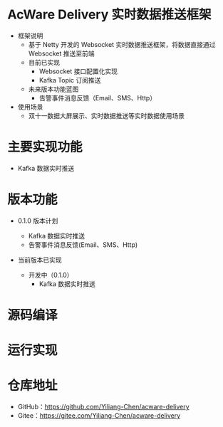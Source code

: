 # AcWare Delivery 实时数据推送框架
- 框架说明
  - 基于 Netty 开发的 Websocket 实时数据推送框架，将数据直接通过 Websocket 推送至前端
  - 目前已实现 
    - Websocket 接口配置化实现
    - Kafka Topic 订阅推送
  - 未来版本功能蓝图
    - 告警事件消息反馈（Email、SMS、Http）
- 使用场景
  - 双十一数据大屏展示、实时数据推送等实时数据使用场景

# 主要实现功能
- Kafka 数据实时推送

# 版本功能
- 0.1.0 版本计划
  - Kafka 数据实时推送
  - 告警事件消息反馈(Email、SMS、Http)

- 当前版本已实现
  - 开发中（0.1.0）
    - Kafka 数据实时推送

# 源码编译
# 运行实现
# 仓库地址
- GitHub：https://github.com/Yiliang-Chen/acware-delivery
- Gitee：https://gitee.com/Yiliang-Chen/acware-delivery